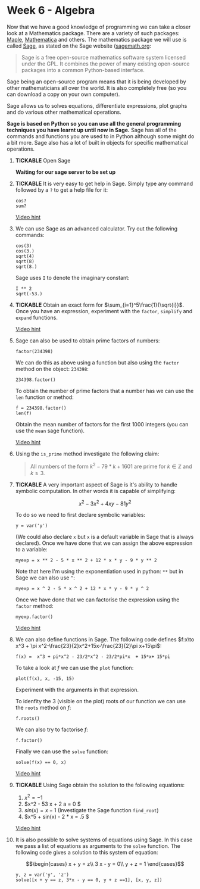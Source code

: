 # Week 6 - Algebra

Now that we have a good knowledge of programming we can take a closer look at a Mathematics package. There are a variety of such packages: [Maple](http://www.maplesoft.com/products/maple/), [Mathematica](http://www.wolfram.com/products/) and others. The mathematics package we will use is called [Sage](http://sagemath.org/), as stated on the Sage website ([sagemath.org](http://sagemath.org/):

> Sage is a free open-source mathematics software system licensed under the GPL. It combines the power of many existing open-source packages into a common Python-based interface.

Sage being an open-source program means that it is being developed by other mathematicians all over the world. It is also completely free (so you can download a copy on your own computer).

Sage allows us to solves equations, differentiate expressions, plot graphs and do various other mathematical operations.

**Sage is based on Python so you can use all the general programming techniques you have learnt up until now in Sage.** Sage has all of the commands and functions you are used to in Python although some might do a bit more. Sage also has a lot of built in objects for specific mathematical operations.

1. **TICKABLE** Open Sage

    **Waiting for our sage server to be set up**

2. **TICKABLE** It is very easy to get help in Sage. Simply type any command followed by a `?` to get a help file for it:

    ~~~{.python}
    cos?
    sum?
    ~~~

    [Video hint](http://youtu.be/Fbq1GNiF85k)

3. We can use Sage as an advanced calculator. Try out the following commands:

    ~~~{.python}
    cos(3)
    cos(3.)
    sqrt(4)
    sqrt(8)
    sqrt(8.)
    ~~~

    Sage uses `I` to denote the imaginary constant:

    ~~~{.python}
    I ** 2
    sqrt(-53.)
    ~~~


4. **TICKABLE** Obtain an exact form for $\sum_{i=1}^5\frac{1}{\sqrt{i}}$. Once you have an expression, experiment with the `factor`, `simplify` and `expand` functions.

    [Video hint](http://youtu.be/kJwDWY6Wd7s)

5. Sage can also be used to obtain prime factors of numbers:

    ~~~{.python}
    factor(234398)
    ~~~

    We can do this as above using a function but also using the `factor` method on the object: `234398`:

    ~~~{.python}
    234398.factor()
    ~~~

    To obtain the number of prime factors that a number has we can use the `len` function or method:

    ~~~{.python}
    f = 234398.factor()
    len(f)
    ~~~

    Obtain the mean number of factors for the first 1000 integers (you can use the `mean` sage function).

    [Video hint](http://youtu.be/5e0wAaO4I84)

6. Using the `is_prime` method investigate the following claim:

    > All numbers of the form $k^2-79*k+1601$ are prime for $k\in\mathbb{Z}$ and $k\geq 3$.

7. **TICKABLE** A very important aspect of Sage is it's ability to handle symbolic computation. In other words it is capable of simplifying:

    $$x^2 - 3x^2 + 4xy - 81 y^2$$

    To do so we need to first declare symbolic variables:

    ~~~{.python}
    y = var('y')
    ~~~

    (We could also declare `x` but `x` is a default variable in Sage that is always declared). Once we have done that we can assign the above expression to a variable:

    ~~~{.python}
    myexp = x ** 2 - 5 * x ** 2 + 12 * x * y - 9 * y ** 2
    ~~~

    Note that here I'm using the exponentiation used in python: `**` but in Sage we can also use `^`:

    ~~~{.python}
    myexp = x ^ 2 - 5 * x ^ 2 + 12 * x * y - 9 * y ^ 2
    ~~~

    Once we have done that we can factorise the expression using the `factor` method:

    ~~~{.python}
    myexp.factor()
    ~~~

    [Video hint](http://youtu.be/_mmHrQ7FzaY)

8. We can also define functions in Sage. The following code defines $f:x\to x^3 + \pi x^2-\frac{23}{2}x^2+15x-\frac{23}{2}\pi x+15\pi$:

    ~~~{.python}
    f(x) =  x^3 + pi*x^2 - 23/2*x^2 - 23/2*pi*x  + 15*x+ 15*pi
    ~~~

    To take a look at $f$ we can use the `plot` function:

    ~~~{.python}
    plot(f(x), x, -15, 15)
    ~~~

    Experiment with the arguments in that expression.

    To idenfity the 3 (visible on the plot) roots of our function we can use the `roots` method on $f$:

    ~~~{.python}
    f.roots()
    ~~~

    We can also try to factorise $f$:

    ~~~{.python}
    f.factor()
    ~~~

    Finally we can use the `solve` function:

    ~~~{.python}
    solve(f(x) == 0, x)
    ~~~

    [Video hint](http://youtu.be/UA7LVwmMmfk)

9. **TICKABLE** Using Sage obtain the solution to the following equations:

    1. $x^2 = -1$
    2. $x^2 - 53 x + 2 a = 0 $
    4. $sin(x) = x - 1$ (Investigate the Sage function `find_root`)
    3. $x^5 + sin(x) - 2 * x = .5 $

    [Video hint](http://youtu.be/GVEbkBXBmTw)

10. It is also possible to solve systems of equations using Sage. In this case we pass a list of equations as arguments to the `solve` function. The following code gives a solution to this system of equation:

    $$\begin{cases}
    x + y = z\\
    3 x - y = 0\\
    y + z = 1
    \end{cases}$$

    ~~~{.python}
    y, z = var('y', 'z')
    solve([x + y == z, 3*x - y == 0, y + z ==1], [x, y, z])
    ~~~
